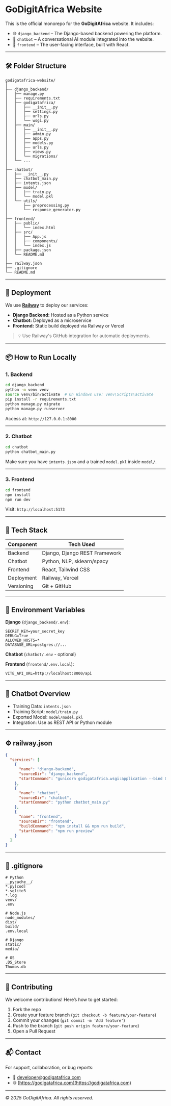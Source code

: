 # GoDigitAfrica Website

This is the official monorepo for the **GoDigitAfrica** website. It includes:

- 🌐 `django_backend` – The Django-based backend powering the platform.
- 🤖 `chatbot` – A conversational AI module integrated into the website.
- 🎨 `frontend` – The user-facing interface, built with React.

---

## 🛠 Folder Structure

```
godigatafrica-website/
│
├── django_backend/
│   ├── manage.py
│   ├── requirements.txt
│   ├── godigatafrica/
│   │   ├── __init__.py
│   │   ├── settings.py
│   │   ├── urls.py
│   │   └── wsgi.py
│   ├── main/
│   │   ├── __init__.py
│   │   ├── admin.py
│   │   ├── apps.py
│   │   ├── models.py
│   │   ├── urls.py
│   │   ├── views.py
│   │   └── migrations/
│   └── ...
│
├── chatbot/
│   ├── __init__.py
│   ├── chatbot_main.py
│   ├── intents.json
│   ├── model/
│   │   ├── train.py
│   │   └── model.pkl
│   └── utils/
│       ├── preprocessing.py
│       └── response_generator.py
│
├── frontend/
│   ├── public/
│   │   └── index.html
│   ├── src/
│   │   ├── App.js
│   │   ├── components/
│   │   └── index.js
│   ├── package.json
│   └── README.md
│
├── railway.json
├── .gitignore
└── README.md
```

---

## 🚀 Deployment

We use **[Railway](https://railway.app/)** to deploy our services:

- **Django Backend:** Hosted as a Python service
- **Chatbot:** Deployed as a microservice
- **Frontend:** Static build deployed via Railway or Vercel

> 💡 Use Railway's GitHub integration for automatic deployments.

---

## 📦 How to Run Locally

### 1. Backend

```bash
cd django_backend
python -m venv venv
source venv/bin/activate  # On Windows use: venv\Scripts\activate
pip install -r requirements.txt
python manage.py migrate
python manage.py runserver
```

Access at: `http://127.0.0.1:8000`

---

### 2. Chatbot

```bash
cd chatbot
python chatbot_main.py
```

Make sure you have `intents.json` and a trained `model.pkl` inside `model/`.

---

### 3. Frontend

```bash
cd frontend
npm install
npm run dev
```

Visit: `http://localhost:5173`

---

## 🧪 Tech Stack

| Component  | Tech Used                    |
|------------|------------------------------|
| Backend    | Django, Django REST Framework|
| Chatbot    | Python, NLP, sklearn/spacy   |
| Frontend   | React, Tailwind CSS          |
| Deployment | Railway, Vercel              |
| Versioning | Git + GitHub                 |

---

## 🔐 Environment Variables

**Django** (`django_backend/.env`):

```
SECRET_KEY=your_secret_key
DEBUG=True
ALLOWED_HOSTS=*
DATABASE_URL=postgres://...
```

**Chatbot** (`chatbot/.env` - optional)

**Frontend** (`frontend/.env.local`):

```
VITE_API_URL=http://localhost:8000/api
```

---

## 🧠 Chatbot Overview

- Training Data: `intents.json`
- Training Script: `model/train.py`
- Exported Model: `model/model.pkl`
- Integration: Use as REST API or Python module

---

## ⚙️ railway.json

```json
{
  "services": [
    {
      "name": "django-backend",
      "sourceDir": "django_backend",
      "startCommand": "gunicorn godigatafrica.wsgi:application --bind 0.0.0.0:$PORT"
    },
    {
      "name": "chatbot",
      "sourceDir": "chatbot",
      "startCommand": "python chatbot_main.py"
    },
    {
      "name": "frontend",
      "sourceDir": "frontend",
      "buildCommand": "npm install && npm run build",
      "startCommand": "npm run preview"
    }
  ]
}
```

---

## 🧾 .gitignore

```
# Python
__pycache__/
*.py[cod]
*.sqlite3
*.log
venv/
.env

# Node.js
node_modules/
dist/
build/
.env.local

# Django
static/
media/

# OS
.DS_Store
Thumbs.db
```

---

## 🤝 Contributing

We welcome contributions! Here’s how to get started:

1. Fork the repo
2. Create your feature branch (`git checkout -b feature/your-feature`)
3. Commit your changes (`git commit -m 'Add feature'`)
4. Push to the branch (`git push origin feature/your-feature`)
5. Open a Pull Request

---

## 📬 Contact

For support, collaboration, or bug reports:

- 📧 developer@godigatafrica.com
- 🌐 [https://godigatafrica.com](https://godigatafrica.com)

---

_© 2025 GoDigitAfrica. All rights reserved._
```